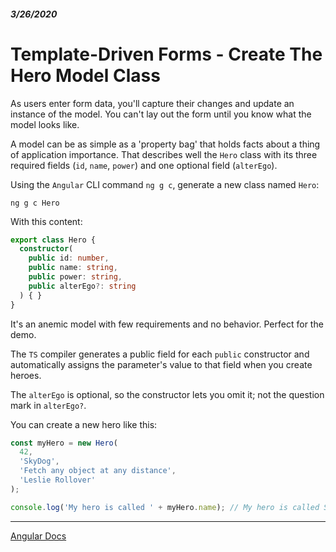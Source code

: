 ##### 3/26/2020
# Template-Driven Forms - Create The Hero Model Class
As users enter form data, you'll capture their changes and update an instance of the model.  You can't lay out the form until you know what the model looks like.

A model can be as simple as a 'property bag' that holds facts about a thing of application importance.  That describes well the `Hero` class with its three required fields (`id`, `name`, `power`) and one optional field (`alterEgo`).

Using the `Angular` CLI command `ng g c`, generate a new class named `Hero`:

```
ng g c Hero
```

With this content:

```ts
export class Hero {
  constructor(
    public id: number,
    public name: string,
    public power: string,
    public alterEgo?: string
  ) { }
}
```

It's an anemic model with few requirements and no behavior.  Perfect for the demo.

The `TS` compiler generates a public field for each `public` constructor and automatically assigns the parameter's value to that field when you create heroes.

The `alterEgo` is optional, so the constructor lets you omit it; not the question mark in `alterEgo?`.

You can create a new hero like this:

```ts
const myHero = new Hero(
  42, 
  'SkyDog', 
  'Fetch any object at any distance', 
  'Leslie Rollover'
);

console.log('My hero is called ' + myHero.name); // My hero is called SkyDog
```

---

[Angular Docs](https://angular.io/guide/forms#create-the-hero-model-class)